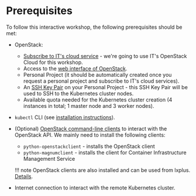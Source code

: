 # Prerequisites

To follow this interactive workshop, the following prerequisites should be met:

- OpenStack:
    - [Subscribe to IT's cloud service](https://clouddocs.web.cern.ch/tutorial_using_a_browser/subscribe_to_the_cloud_service.html) - we're going to use IT's OpenStack Cloud for this workshop.
    - Access to the [web interface of OpenStack](https://openstack.cern.ch/).
    - Personal Project (it should be automatically created once you request a personal project and subscribe to IT's cloud services).
    - An [SSH Key Pair](https://clouddocs.web.cern.ch/using_openstack/keypair_options.html#using-your-lxplus-ssh-key) on your Personal Project - this SSH Key Pair will be used to SSH to the Kubernetes cluster nodes.
    - Available quota needed for the Kubernetes cluster creation (4 instances in total; 1 master node and 3 worker nodes).

- `kubectl` CLI (see [installation instructions](https://kubernetes.io/docs/tasks/tools/)).

- (Optional) [OpenStack command-line clients](https://docs.openstack.org/newton/user-guide/common/cli-install-openstack-command-line-clients.html) to interact with the OpenStack API. We mainly need to install the following clients:
    - `python-openstackclient` - installs the OpenStack client
    - `python-magnumclient` - installs the client for Container Infrastructure Management Service

    !!! note
        OpenStack clients are also installed and can be used from lxplus. [Details](https://clouddocs.web.cern.ch/clients/lxplus.html).

- Internet connection to interact with the remote Kubernetes cluster.
